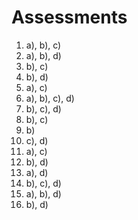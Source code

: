 

Assessments
===========

1.  a), b), c)
2.  a), b), d)
3.  b), c)
4.  b), d)
5.  a), c)
6.  a), b), c), d)
7.  b), c), d)
8.  b), c)
9.  b)
10. c), d)
11. a), c)
12. b), d)
13. a), d)
14. b), c), d)
15. a), b), d)
16. b), d)
